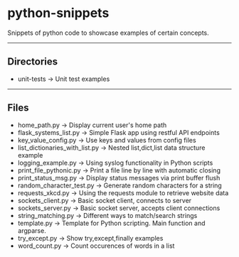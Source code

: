 # python-snippets

Snippets of python code to showcase examples of certain concepts.

----

## Directories

- unit-tests -> Unit test examples

----

## Files

- home_path.py -> Display current user's home path
- flask_systems_list.py -> Simple Flask app using restful API endpoints
- key_value_config.py -> Use keys and values from config files
- list_dictionaries_with_list.py -> Nested list,dict,list data structure example
- logging_example.py -> Using syslog functionality in Python scripts
- print_file_pythonic.py -> Print a file line by line with automatic closing
- print_status_msg.py -> Display status messages via print buffer flush
- random_character_test.py -> Generate random characters for a string
- requests_xkcd.py -> Using the requests module to retrieve website data
- sockets_client.py -> Basic socket client, connects to server
- sockets_server.py -> Basic socket server, accepts client connections
- string_matching.py -> Different ways to match/search strings
- template.py -> Template for Python scripting. Main function and argparse.
- try_except.py -> Show try,except,finally examples
- word_count.py -> Count occurences of words in a list

